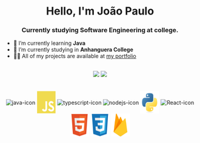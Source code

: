 <h1 align="center">Hello, I'm João Paulo</h1>
<h3 align="center">Currently studying Software Engineering at college.</h3>

- 🔭 I’m currently learning **Java**
- 🌱 I’m currently studying in **Anhanguera College**
- 👨‍💻 All of my projects are available at [my portfolio](https://joaopaulo.vercel.app)

<br/>
<div align="center">
<picture>
  <source
    srcset="https://github-readme-stats.vercel.app/api?username=joaoandrejs&show_icons=true&theme=radical"
    media="(prefers-color-scheme: dark)"
  />
  <source
    srcset="https://github-readme-stats.vercel.app/api?username=joaoandrejs&show_icons=true&theme=merko"
    media="(prefers-color-scheme: light), (prefers-color-scheme: no-preference)"
  />
  <img src="https://github-readme-stats.vercel.app/api?username=joaoandrejs&show_icons=true" />
</picture>
  
<picture width="380em">
  <source
    srcset="https://github-readme-stats.vercel.app/api/top-langs/?username=joaoandrejs&layout=compact&show_icons=true&theme=radical"
    media="(prefers-color-scheme: dark)"
  />
  <source
    srcset="https://github-readme-stats.vercel.app/api/top-langs/?username=joaoandrejs&layout=compact&show_icons=true&theme=merko"
    media="(prefers-color-scheme: light), (prefers-color-scheme: no-preference)"
  />
  <img src="https://github-readme-stats.vercel.app/api/top-langs/?username=joaoandrejss&layout=compact&show_icons=true" />
</picture>
</div><br/>

<div align="center" style="display: inline_block; top: -300;"><br>
  
  <img align="center" alt="java-icon" height="60" width="50" src="https://cdn.jsdelivr.net/gh/devicons/devicon@latest/icons/java/java-original-wordmark.svg" />        
  <img align="center" alt="javascript-icon" height="60" width="50" src="https://raw.githubusercontent.com/devicons/devicon/master/icons/javascript/javascript-plain.svg">
  <img align="center" alt="typescript-icon" height="60" width="50" src="https://cdn.jsdelivr.net/gh/devicons/devicon@latest/icons/typescript/typescript-original.svg" />
  <img align="center" alt="nodejs-icon" height="60" width="50" src="https://cdn.jsdelivr.net/gh/devicons/devicon@latest/icons/nodejs/nodejs-original-wordmark.svg" />
  <img align="center" alt="Python-icon" height="60" width="50" src="https://raw.githubusercontent.com/devicons/devicon/master/icons/python/python-original.svg">
  <img align="center" alt="React-icon" height="60" width="50" src="https://cdn.jsdelivr.net/gh/devicons/devicon@latest/icons/react/react-original-wordmark.svg" />
  <img align="center" alt="HTML-icon" height="60" width="50" src="https://raw.githubusercontent.com/devicons/devicon/master/icons/html5/html5-original.svg">
  <img align="center" alt="CSS-icon" height="60" width="50" src="https://raw.githubusercontent.com/devicons/devicon/master/icons/css3/css3-original.svg">
  <img align="center" alt="firebase-icon" height="60" width="50" src="https://raw.githubusercontent.com/devicons/devicon/master/icons/firebase/firebase-original.svg">
  <!--<img align="center" alt="postgress-icon" height="60" width="50" src="https://cdn.jsdelivr.net/gh/devicons/devicon@latest/icons/postgresql/postgresql-original.svg" />-->
  
</div>

<div align="center" style="display: inline_block; top: 0;"><br>
  
</div>
